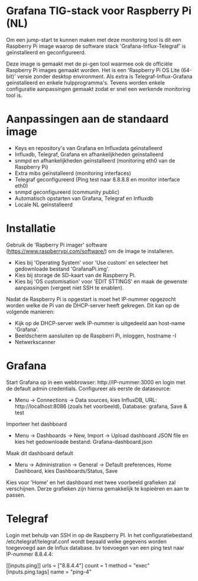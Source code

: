 # Grafana TIG-stack voor Raspberry Pi (NL)

Om een jump-start te kunnen maken met deze monitoring tool is dit een Raspberry Pi image waarop de software stack 'Grafana-Influx-Telegraf' is geïnstalleerd en geconfigureerd.

Deze image is gemaakt met de pi-gen tool waarmee ook de officiële Raspberry Pi images gemaakt worden. Het is een 'Raspberry Pi OS Lite (64-bit)' versie zonder desktop environment. Als extra is Telegraf-Influx-Grafana geinstalleerd en enkele hulpprogramma's. Tevens worden enkele configuratie aanpassingen gemaakt zodat er snel een werkende monitoring tool is.

# Aanpassingen aan de standaard image

- Keys en repository's van Grafana en Influxdata geïnstalleerd
- Influxdb, Telegraf, Grafana en afhankelijkheden geïnstalleerd
- snmpd en afhankelijkheden geïnstalleerd (monitoring eth0 van de Raspberry Pi)
- Extra mibs geïnstalleerd (monitoring interfaces)
- Telegraf geconfigureerd (Ping test naar 8.8.8.8 en monitor interface eth0)
- snmpd geconfigureerd (community public)
- Automatisch opstarten van Grafana, Telegraf en Influxdb
- Locale NL geïnstalleerd

# Installatie

Gebruik de 'Rapberry Pi imager' software (https://www.raspberrypi.com/software/) om de image te installeren.
- Kies bij 'Operating System' voor 'Use custom' en selecteer het gedownloade bestand 'GrafanaPi.img'.
- Kies bij storage de SD-kaart van de Raspberry Pi.
- Kies bij 'OS customisation' voor 'EDIT STTINGS' en maak de gewenste aanpassingen (vergeet niet SSH te enablen).

Nadat de Raspberry Pi is opgestart is moet het IP-nummer opgezocht worden welke de Pi van de DHCP-server heeft gekregen. Dit kan op de volgende manieren:
- Kijk op de DHCP-server welk IP-nummer is uitgedeeld aan host-name 'Grafana'.
- Beeldscherm aansluiten op de Raspberri Pi, inloggen, hostname -I
- Netwerkscanner

# Grafana

Start Grafana op in een webbrowser: http://IP-nummer:3000 en login met de default admin credentials.
Configureer als eerste de datasource:
- Menu -> Connections -> Data sources, kies InfluxDB, URL: http://localhost:8086 (zoals het voorbeeld), Database: grafana, Save & test

Importeer het dashboard
- Menu -> Dashboards -> New, Import -> Upload dashboard JSON file en kies het gedownloade bestand: Grafana-dashboard.json

Maak dit dashboard default
- Meru -> Administration -> General -> Default preferences, Home Dashboard, kies Dashboards/Status, Save

Kies voor 'Home' en het dashboard met twee voorbeeld grafieken zal verschijnen. Derze grafieken zijn hierna gemakkelijk te kopieëren en aan te passen.

# Telegraf

Login met behulp van SSH in op de Raspberry PI. In het configuratiebestand /etc/telegraf/telegraf.conf wordt bepaald welke gegevens worden toegevoegd aan de Influx database.
bv toevoegen van een ping test naar IP-nummer 8.8.4.4:

[[inputs.ping]]
  urls = ["8.8.4.4"]
  count = 1
  method = "exec"
[inputs.ping.tags]
  name = "ping-4"
